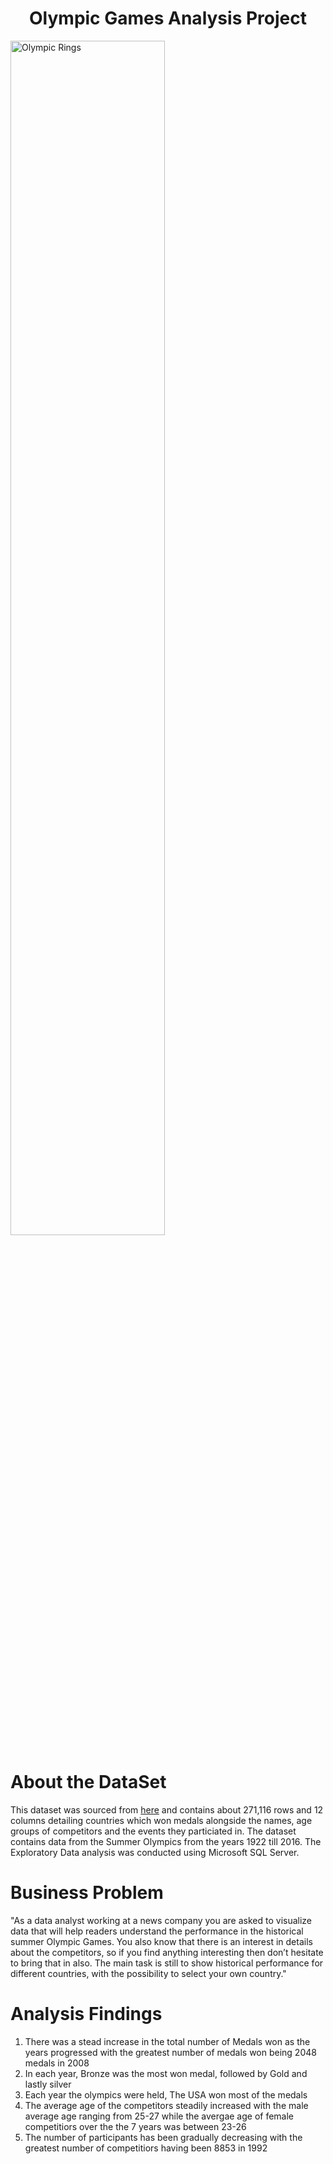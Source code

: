 <h1 align="center">Olympic Games Analysis Project</h1>

<img align="center" src="https://images.unsplash.com/photo-1569517282132-25d22f4573e6?ixlib=rb-4.0.3&ixid=MnwxMjA3fDB8MHxzZWFyY2h8MXx8b2x5bXBpYyUyMGdhbWVzfGVufDB8fDB8fA%3D%3D&w=1000&q=80" 
     alt="Olympic Rings"  width="70%" />
  
  
<h1 align="left">About the DataSet</h1>
<p align="left"> This dataset was sourced from <a href="https://www.dropbox.com/s/3sxwx52o3x8ozj7/olympic_games.bak?dl=0">here</a> and contains about 271,116 rows 
  and 12 columns detailing countries which won medals alongside the names, age groups of competitors and the events they particiated in. The dataset contains data from the Summer Olympics from the years 1922 till 2016. The Exploratory Data analysis was conducted using Microsoft SQL Server.</p>
  
 
 <h1>Business Problem</h1>
 <p>"As a data analyst working at a news company you are asked to visualize data that will help readers understand the performance in the historical summer Olympic Games.
You also know that there is an interest in details about the competitors, so if you find anything interesting then don’t hesitate to bring that in also. 
The main task is still to show historical performance for different countries, with the possibility to select your own country."</p>


<h1>Analysis Findings</h1>
<ol>
     <li>There was a stead increase in the total number of Medals won as the years progressed with the greatest number of medals won being 2048 medals in 2008</li>
     <li>In each year, Bronze was the most won medal, followed by Gold and lastly silver</li>
     <li>Each year the olympics were held, The USA won most of the medals</li>
     <li>The average age of the competitors steadily increased with the male average age ranging from 25-27  while the avergae age of female competitiors over the the 7 years was between 23-26</li>
     <li>The number of participants has been gradually decreasing with the greatest number of competitiors having been 8853 in 1992</li>
</ol>
